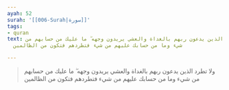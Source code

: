 ```yaml
---
ayah: 52
surah: '[[006-Surah|سورة]]'
tags:
- quran
text: ولا تطرد الذين يدعون ربهم بالغداة والعشي يريدون وجهه ۖ ما عليك من حسابهم من
  شيء وما من حسابك عليهم من شيء فتطردهم فتكون من الظالمين

---
```

> ولا تطرد الذين يدعون ربهم بالغداة والعشي يريدون وجهه ۖ ما عليك من حسابهم من شيء وما من حسابك عليهم من شيء فتطردهم فتكون من الظالمين
